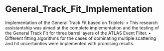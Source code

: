 # General_Track_Fit_Implementation

Implementation of the General Track Fit based on Triplets:
• This research assistantship was aimed at the complete implementation and the testing of the General Track Fit for three barrel layers of the ATLAS Event Filter.
• Different fitting algorithms for the cases of dominating multiple scattering and hit uncertainties were implemented with promising results.
